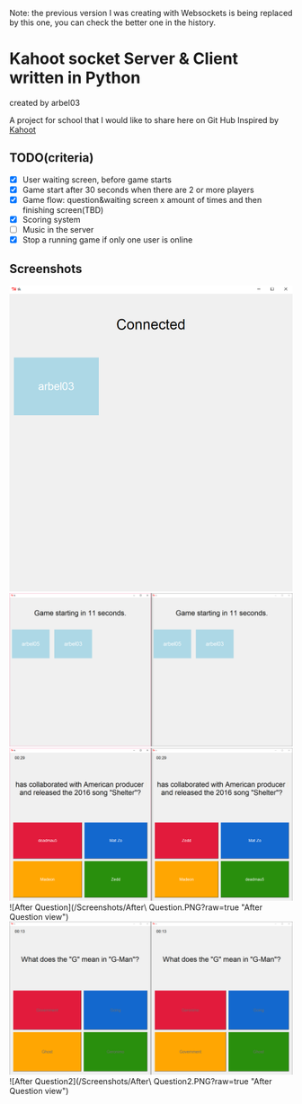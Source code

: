 Note: the previous version I was creating with Websockets is being replaced by this one, you can check the better one in the history.

# Kahoot socket Server & Client written in Python
created by arbel03

A project for school that I would like to share here on Git Hub
Inspired by [Kahoot](http://kahoot.it)

## TODO(criteria)
- [x] User waiting screen, before game starts
- [x] Game start after 30 seconds when there are 2 or more players
- [x] Game flow: question&waiting screen x amount of times and then finishing screen(TBD)
- [x] Scoring system
- [ ] Music in the server
- [x] Stop a running game if only one user is online

## Screenshots

![Waiting Screen](/Screenshots/Waiting1.PNG?raw=true "Empty Waiting Screen")
![Populated Waiting Screen](/Screenshots/Waiting2.PNG?raw=true "Populated Waiting Screen")
![Question](/Screenshots/Question.PNG?raw=true "Question view")
![After Question](/Screenshots/After\ Question.PNG?raw=true "After Question view")
![Question2](/Screenshots/Question2.PNG?raw=true "Question view")
![After Question2](/Screenshots/After\ Question2.PNG?raw=true "After Question view")